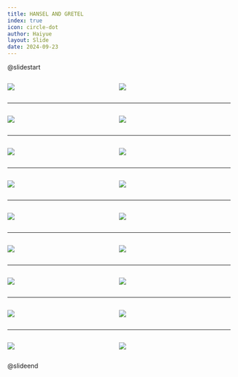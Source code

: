 ```yaml
---
title: HANSEL AND GRETEL
index: true
icon: circle-dot
author: Haiyue
layout: Slide
date: 2024-09-23
---
```

 
@slidestart

<div style="display:flex">
<div style="flex:1">

![](/reading/english/Level-R/HANSEL%20AND%20GRETEL/001.webp)
</div>
<div style="flex:1">

![](/reading/english/Level-R/HANSEL%20AND%20GRETEL/002.webp)
</div>
</div>

---

<div style="display:flex">
<div style="flex:1">

![](/reading/english/Level-R/HANSEL%20AND%20GRETEL/003.webp)
</div>
<div style="flex:1">

![](/reading/english/Level-R/HANSEL%20AND%20GRETEL/004.webp)
</div>
</div>

---

<div style="display:flex">
<div style="flex:1">

![](/reading/english/Level-R/HANSEL%20AND%20GRETEL/005.webp)
</div>
<div style="flex:1">

![](/reading/english/Level-R/HANSEL%20AND%20GRETEL/006.webp)
</div>
</div>

---

<div style="display:flex">
<div style="flex:1">

![](/reading/english/Level-R/HANSEL%20AND%20GRETEL/007.webp)
</div>
<div style="flex:1">

![](/reading/english/Level-R/HANSEL%20AND%20GRETEL/008.webp)
</div>
</div>

---

<div style="display:flex">
<div style="flex:1">

![](/reading/english/Level-R/HANSEL%20AND%20GRETEL/009.webp)
</div>
<div style="flex:1">

![](/reading/english/Level-R/HANSEL%20AND%20GRETEL/010.webp)
</div>
</div>

---

<div style="display:flex">
<div style="flex:1">

![](/reading/english/Level-R/HANSEL%20AND%20GRETEL/011.webp)
</div>
<div style="flex:1">

![](/reading/english/Level-R/HANSEL%20AND%20GRETEL/012.webp)
</div>
</div>

---

<div style="display:flex">
<div style="flex:1">

![](/reading/english/Level-R/HANSEL%20AND%20GRETEL/013.webp)
</div>
<div style="flex:1">

![](/reading/english/Level-R/HANSEL%20AND%20GRETEL/014.webp)
</div>
</div>

---

<div style="display:flex">
<div style="flex:1">

![](/reading/english/Level-R/HANSEL%20AND%20GRETEL/015.webp)
</div>
<div style="flex:1">

![](/reading/english/Level-R/HANSEL%20AND%20GRETEL/016.webp)
</div>
</div>

---

<div style="display:flex">
<div style="flex:1">

![](/reading/english/Level-R/HANSEL%20AND%20GRETEL/017.webp)
</div>
<div style="flex:1">

![](/reading/english/Level-R/HANSEL%20AND%20GRETEL/018.webp)
</div>
</div>

@slideend